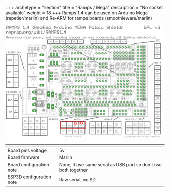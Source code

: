 +++
archetype = "section"
title = "Ramps / Mega"
description = "No socket available"
weight = 18
+++
Ramps 1.4 can be used on Arduino Mega (repetier/marlin) and Re-ARM for ramps boards (smoothieware/marlin)  

![step1](ramps.png?width=300px)

| <!-- -->  | <!-- --> |
|-|-|
| Board pins voltage | 5v |
| Board firmware | Marlin | 
| Board configuration note |  None, it use same serial as USB port so don't use both together |
| ESP3D configuration note | Raw serial, no SD |